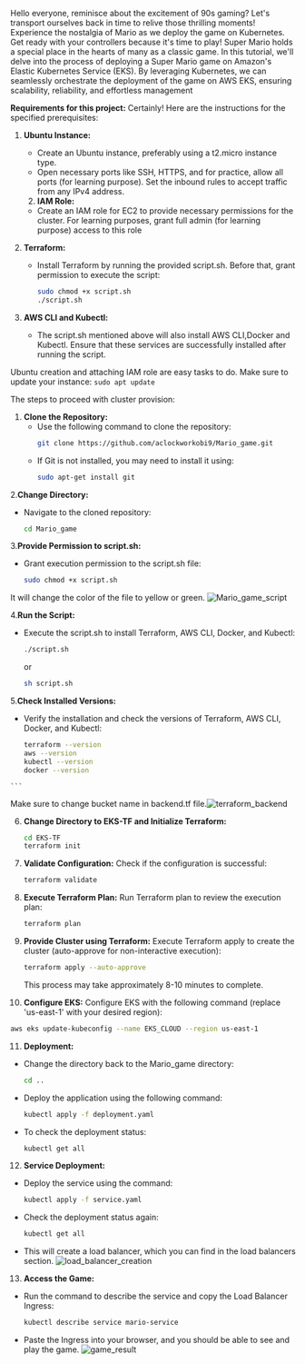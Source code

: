 Hello everyone, reminisce about the excitement of 90s gaming? Let's transport ourselves back in time to relive those thrilling moments! Experience the nostalgia of Mario as we deploy the game on Kubernetes. Get ready with your controllers because it's time to play!
Super Mario holds a special place in the hearts of many as a classic game. In this tutorial, we'll delve into the process of deploying a Super Mario game on Amazon's Elastic Kubernetes Service (EKS). By leveraging Kubernetes, we can seamlessly orchestrate the deployment of the game on AWS EKS, ensuring scalability, reliability, and effortless management

**Requirements for this project:** 
Certainly! Here are the instructions for the specified prerequisites:

1. **Ubuntu Instance:**
   - Create an Ubuntu instance, preferably using a t2.micro instance type.
   - Open necessary ports like SSH, HTTPS, and for practice, allow all ports (for learning purpose). Set the inbound rules to accept traffic from any IPv4 address.
   
   2. **IAM Role:**
   - Create an IAM role for EC2 to provide necessary permissions for the cluster. For learning purposes, grant full admin (for learning purpose) access to this role
   
3. **Terraform:**
   - Install Terraform by running the provided script.sh. Before that, grant permission to execute the script:
     ```bash
     sudo chmod +x script.sh
     ./script.sh
     ```
4. **AWS CLI and Kubectl:**
   - The script.sh mentioned above will also install AWS CLI,Docker and Kubectl. Ensure that these services are successfully installed after running the script.

Ubuntu creation and attaching IAM role are easy tasks to do. Make sure to update your instance:
```sudo apt update```

The steps to proceed with cluster provision:

1. **Clone the Repository:**
   - Use the following command to clone the repository:
     ```bash
     git clone https://github.com/aclockworkobi9/Mario_game.git
     ```
   - If Git is not installed, you may need to install it using:
     ```bash
     sudo apt-get install git
     ```

 2.**Change Directory:**
   - Navigate to the cloned repository:
     ```bash
     cd Mario_game
     ```

 3.**Provide Permission to script.sh:**
   - Grant execution permission to the script.sh file:
     ```bash
     sudo chmod +x script.sh
     ```
It will change the color of the file to yellow or green.
![Mario_game_script](https://github.com/aclockworkobi9/Mario_game/assets/146419037/a8587987-aeb1-4c3c-a707-dcc2a8235705)

 4.**Run the Script:**
   - Execute the script.sh to install Terraform, AWS CLI, Docker, and Kubectl:
     ```bash
     ./script.sh
     ```
     or
     ```bash
     sh script.sh
     ```

 5.**Check Installed Versions:**
   - Verify the installation and check the versions of Terraform, AWS CLI, Docker, and Kubectl:
     ```bash
     terraform --version
     aws --version
     kubectl --version
     docker --version
    ```
  Make sure to change bucket name in backend.tf file.![terraform_backend](https://github.com/aclockworkobi9/Mario_game/assets/146419037/d556decb-55f8-4de3-80c8-54bfc017f61e)
  

6. **Change Directory to EKS-TF and Initialize Terraform:**
   ```bash
   cd EKS-TF
   terraform init
   ```

7. **Validate Configuration:**
   Check if the configuration is successful:
   ```bash
   terraform validate
   ```

8. **Execute Terraform Plan:**
   Run Terraform plan to review the execution plan:
   ```bash
   terraform plan
   ```

9. **Provide Cluster using Terraform:**
   Execute Terraform apply to create the cluster (auto-approve for non-interactive execution):
   ```bash
   terraform apply --auto-approve
   ```
   This process may take approximately 8-10 minutes to complete.

10. **Configure EKS:**
   Configure EKS with the following command (replace 'us-east-1' with your desired region):
   ```bash
   aws eks update-kubeconfig --name EKS_CLOUD --region us-east-1
   ```

11. **Deployment:**
   - Change the directory back to the Mario_game directory:
     ```bash
     cd ..
     ```
   - Deploy the application using the following command:
     ```bash
     kubectl apply -f deployment.yaml
     ```
   - To check the deployment status:
     ```bash
     kubectl get all
     ```

12. **Service Deployment:**
   - Deploy the service using the command:
     ```bash
     kubectl apply -f service.yaml
     ```
   - Check the deployment status again:
     ```bash
     kubectl get all
     ```
   - This will create a load balancer, which you can find in the load balancers section.
     ![load_balancer_creation](https://github.com/aclockworkobi9/Mario_game/assets/146419037/ffc5ded3-b213-4be8-9ccd-af33fd68c311)


13. **Access the Game:**
   - Run the command to describe the service and copy the Load Balancer Ingress:
     ```bash
     kubectl describe service mario-service
     ```
   - Paste the Ingress into your browser, and you should be able to see and play the game.
     ![game_result](https://github.com/aclockworkobi9/Mario_game/assets/146419037/df410a38-0ba9-4acf-b942-a57bddc73a25)




